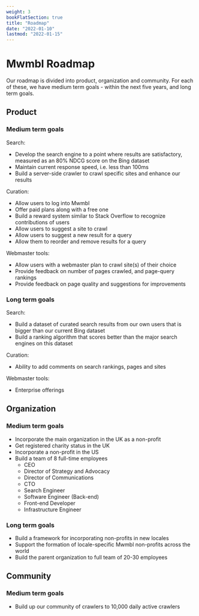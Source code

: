 ```yaml
---
weight: 3
bookFlatSection: true
title: "Roadmap"
date: "2022-01-10"
lastmod: "2022-01-15"
---
```


# Mwmbl Roadmap

Our roadmap is divided into product, organization and community. For each of these, we have medium term goals - 
within the next five years, and long term goals.

## Product

### Medium term goals

Search:
- Develop the search engine to a point where results are satisfactory, measured as an 80% NDCG score on the Bing dataset
- Maintain current response speed, i.e. less than 100ms
- Build a server-side crawler to crawl specific sites and enhance our results

Curation:
- Allow users to log into Mwmbl
- Offer paid plans along with a free one
- Build a reward system similar to Stack Overflow to recognize contributions of users
- Allow users to suggest a site to crawl
- Allow users to suggest a new result for a query
- Allow them to reorder and remove results for a query

Webmaster tools:
- Allow users with a webmaster plan to crawl site(s) of their choice
- Provide feedback on number of pages crawled, and page-query rankings
- Provide feedback on page quality and suggestions for improvements

### Long term goals

Search:
- Build a dataset of curated search results from our own users that is bigger than our current Bing dataset
- Build a ranking algorithm that scores better than the major search engines on this dataset

Curation:
- Ability to add comments on search rankings, pages and sites

Webmaster tools:
- Enterprise offerings

## Organization

### Medium term goals

- Incorporate the main organization in the UK as a non-profit
- Get registered charity status in the UK
- Incorporate a non-profit in the US
- Build a team of 8 full-time employees
  - CEO
  - Director of Strategy and Advocacy
  - Director of Communications
  - CTO
  - Search Engineer
  - Software Engineer (Back-end)
  - Front-end Developer
  - Infrastructure Engineer

### Long term goals

- Build a framework for incorporating non-profits in new locales
- Support the formation of locale-specific Mwmbl non-profits across the world
- Build the parent organization to full team of 20-30 employees

## Community

### Medium term goals

  - Build up our community of crawlers to 10,000 daily active crawlers
